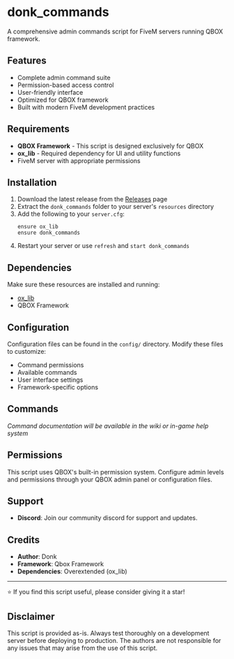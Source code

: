 # donk_commands

A comprehensive admin commands script for FiveM servers running QBOX framework.

## Features

- Complete admin command suite
- Permission-based access control
- User-friendly interface
- Optimized for QBOX framework
- Built with modern FiveM development practices

## Requirements

- **QBOX Framework** - This script is designed exclusively for QBOX
- **ox_lib** - Required dependency for UI and utility functions
- FiveM server with appropriate permissions

## Installation

1. Download the latest release from the [Releases](../../releases) page
2. Extract the `donk_commands` folder to your server's `resources` directory
3. Add the following to your `server.cfg`:
   ```
   ensure ox_lib
   ensure donk_commands
   ```
4. Restart your server or use `refresh` and `start donk_commands`

## Dependencies

Make sure these resources are installed and running:
- [ox_lib](https://github.com/overextended/ox_lib)
- QBOX Framework

## Configuration

Configuration files can be found in the `config/` directory. Modify these files to customize:
- Command permissions
- Available commands
- User interface settings
- Framework-specific options

## Commands

*Command documentation will be available in the wiki or in-game help system*

## Permissions

This script uses QBOX's built-in permission system. Configure admin levels and permissions through your QBOX admin panel or configuration files.

## Support
- **Discord**: Join our community discord for support and updates.

## Credits

- **Author**: Donk
- **Framework**: Qbox Framework
- **Dependencies**: Overextended (ox_lib)

---

⭐ If you find this script useful, please consider giving it a star!

## Disclaimer

This script is provided as-is. Always test thoroughly on a development server before deploying to production. The authors are not responsible for any issues that may arise from the use of this script.
